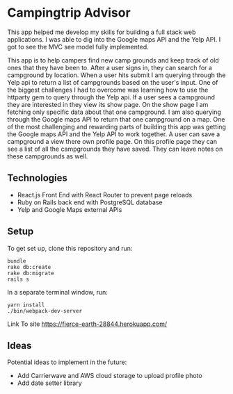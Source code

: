 
# Campingtrip Advisor
This app helped me develop my skills for building a full stack web applications. I was able to dig into the Google maps API and the Yelp API. I got to see the MVC see model fully implemented.  

This app is to help campers find new camp grounds and keep track of old ones that they have been to. After a user signs in, they can search for a campground by location. When a user hits submit I am querying through the Yelp api to return a list of campgrounds based on the user's input. One of the biggest challenges I had to overcome was learning how to use the httparty gem to query through the Yelp api. If a user sees a campground they are interested in they view its show page. On the show page I am fetching only specific data about that one campground. I am also querying through the Google maps API to return that one campground on a map. One of the most challenging and rewarding parts of building this app was getting the Google maps API and the Yelp API to work together. A user can save a campground a view there own profile page. On this profile page they can see a list of all the campgrounds they have saved. They can leave notes on these campgrounds as well.


## Technologies
* React.js Front End with React Router to prevent page reloads
* Ruby on Rails back end with PostgreSQL database
* Yelp and Google Maps external APIs

## Setup
To get set up, clone this repository and run:
```
bundle
rake db:create
rake db:migrate
rails s
```

In a separate terminal window, run:
```
yarn install
./bin/webpack-dev-server
```
Link To site
https://fierce-earth-28844.herokuapp.com/

## Ideas
Potential ideas to implement in the future:
* Add Carrierwave and AWS cloud storage to upload profile photo
* Add date setter library
